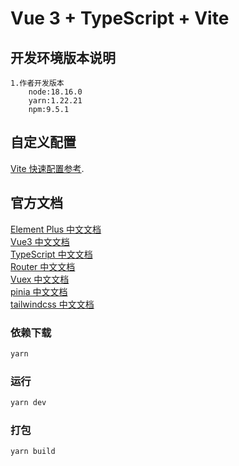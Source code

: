 
# Vue 3 + TypeScript + Vite

## 开发环境版本说明
    1.作者开发版本
        node:18.16.0
        yarn:1.22.21
        npm:9.5.1

## 自定义配置
 [Vite 快速配置参考](https://cn.vitejs.dev/config/).

 ## 官方文档
 [Element Plus 中文文档](https://element-plus.gitee.io/zh-CN/)  
 [Vue3 中文文档](https://cn.vuejs.org/)  
 [TypeScript 中文文档](https://www.tslang.cn/)  
 [Router 中文文档](https://router.vuejs.org/zh/)  
 [Vuex 中文文档](https://vuex.vuejs.org/zh/)  
 [pinia 中文文档](https://pinia.web3doc.top/)  
 [tailwindcss 中文文档](https://www.tailwindcss.cn/docs/installation/)  

### 依赖下载

```sh
yarn
```

### 运行

```sh
yarn dev
```

### 打包

```sh
yarn build
```


